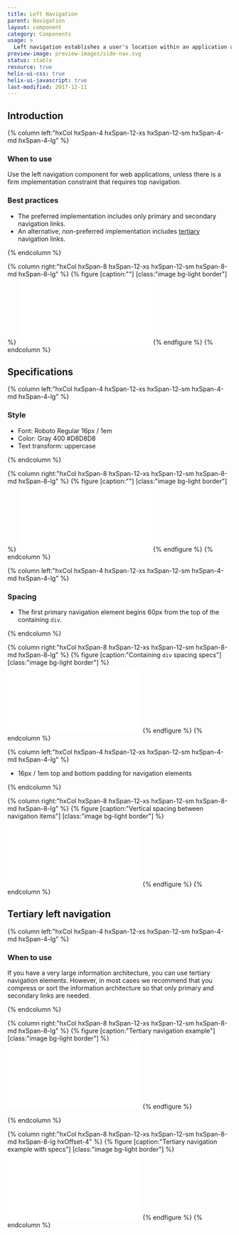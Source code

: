 ```yaml
---
title: Left Navigation
parent: Navigation
layout: component
category: Components
usage: >
  Left navigation establishes a user's location within an application and shows the path forward to accomplish a goal. Consistent navigation patterns increase user confidence and efficiency.
preview-image: preview-images/side-nav.svg
status: stable
resource: true
helix-ui-css: true
helix-ui-javascript: true
last-modified: 2017-12-11
---
```


<section class="static-section" markdown="1">

## Introduction

<div class="hxRow"  markdown="1">
{% column left:"hxCol hxSpan-4 hxSpan-12-xs hxSpan-12-sm hxSpan-4-md hxSpan-4-lg" %}

### When to use

Use the left navigation component for web applications, unless there is a firm implementation constraint that requires top navigation.

### Best practices

- The preferred implementation includes only primary and secondary navigation links.
- An alternative, non-preferred implementation includes [tertiary](#tertiary-left-navigation) navigation links.

{% endcolumn %}

{% column right:"hxCol hxSpan-8 hxSpan-12-xs hxSpan-12-sm hxSpan-8-md hxSpan-8-lg" %}
{% figure [caption:""] [class:"image bg-light border"] %}
<embed src="{{site.cdn_url}}/img/layout/navigation-left.svg"/>
{% endfigure %}
{% endcolumn %}
</div>

</section>

<section class="static-section" markdown="1">

## Specifications

<div class="hxRow"  markdown="1">
{% column left:"hxCol hxSpan-4 hxSpan-12-xs hxSpan-12-sm hxSpan-4-md hxSpan-4-lg" %}

### Style

- Font: Roboto Regular 16px / 1em
- Color: Gray 400 #D8D8D8
- Text transform: uppercase

{% endcolumn %}

{% column right:"hxCol hxSpan-8 hxSpan-12-xs hxSpan-12-sm hxSpan-8-md hxSpan-8-lg" %}
{% figure [caption:""] [class:"image bg-light border"] %}
<embed src="{{site.cdn_url}}/img/layout/navigation-left-color-type.svg"/>
{% endfigure %}
{% endcolumn %}
</div>

</section>

<section class="static-section" markdown="1">

<div class="hxRow"  markdown="1">
{% column left:"hxCol hxSpan-4 hxSpan-12-xs hxSpan-12-sm hxSpan-4-md hxSpan-4-lg" %}

### Spacing

- The first primary navigation element begins 60px from the top of the containing `div`.

{% endcolumn %}

{% column right:"hxCol hxSpan-8 hxSpan-12-xs hxSpan-12-sm hxSpan-8-md hxSpan-8-lg" %}
{% figure [caption:"Containing `div` spacing specs"] [class:"image bg-light border"] %}
<embed src="{{site.cdn_url}}/img/layout/navigation-left-spacing-horizontal.svg"/>
{% endfigure %}
{% endcolumn %}
</div>

</section>

<section class="static-section" markdown="1">

<div class="hxRow"  markdown="1">
{% column left:"hxCol hxSpan-4 hxSpan-12-xs hxSpan-12-sm hxSpan-4-md hxSpan-4-lg" %}

- 16px / 1em top and bottom padding for navigation elements

{% endcolumn %}

{% column right:"hxCol hxSpan-8 hxSpan-12-xs hxSpan-12-sm hxSpan-8-md hxSpan-8-lg" %}
{% figure [caption:"Vertical spacing between navigation items"] [class:"image bg-light border"] %}
<embed src="{{site.cdn_url}}/img/layout/navigation-left-spacing-vertical.svg"/>
{% endfigure %}
{% endcolumn %}
</div>

</section>

<section class="static-section" markdown="1">

## Tertiary left navigation

<div class="hxRow"  markdown="1">
{% column left:"hxCol hxSpan-4 hxSpan-12-xs hxSpan-12-sm hxSpan-4-md hxSpan-4-lg" %}

### When to use

If you have a very large information architecture, you can use tertiary navigation elements. However, in most cases we recommend that you compress or sort the information architecture so that only primary and secondary links are needed.

{% endcolumn %}

{% column right:"hxCol hxSpan-8 hxSpan-12-xs hxSpan-12-sm hxSpan-8-md hxSpan-8-lg" %}
{% figure [caption:"Tertiary navigation example"] [class:"image bg-light border"] %}
<embed src="{{site.cdn_url}}/img/layout/navigation-left-tertiary.svg"/>
{% endfigure %}

{% endcolumn %}
</div>

</section>

<section class="static-section" markdown="1">

{% column right:"hxCol hxSpan-8 hxSpan-12-xs hxSpan-12-sm hxSpan-8-md hxSpan-8-lg hxOffset-4" %}
{% figure [caption:"Tertiary navigation example with specs"] [class:"image bg-light border"] %}
<embed src="{{site.cdn_url}}/img/layout/navigation-left-tertiary-specs.svg"/>
{% endfigure %}
{% endcolumn %}
</div>

</section>
